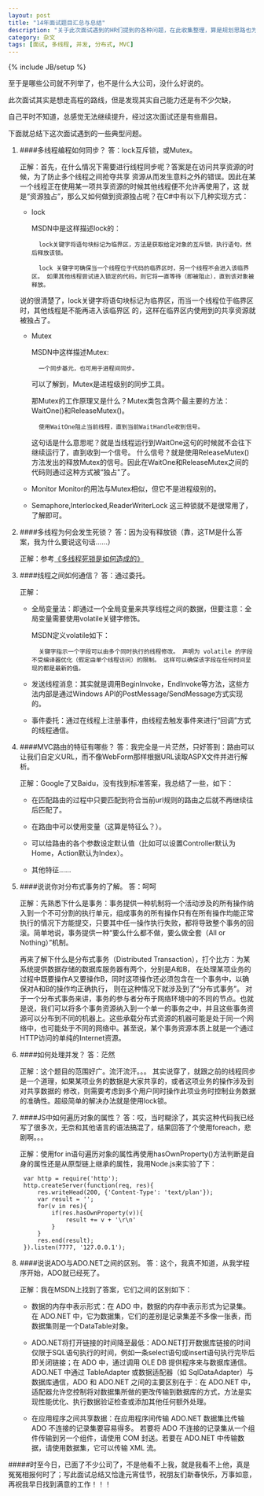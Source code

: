 ```yaml
---
layout: post
title: "14年面试题目汇总与总结"
description: "关于此次面试遇到的HR们提到的各种问题，在此收集整理，算是规划思路也为以后做个参考。"
category: 杂文
tags: [面试, 多线程, 并发, 分布式, MVC]
---
```

{% include JB/setup %}

至于是哪些公司就不列举了，也不是什么大公司，没什么好说的。

此次面试其实是想走高程的路线，但是发现其实自己能力还是有不少欠缺，

自己平时不知道，总感觉无法继续提升，经过这次面试还是有些眉目。

下面就总结下这次面试遇到的一些典型问题。


1. ####多线程编程如何同步？
	答：lock互斥锁，或Mutex。
	
	正解：首先，在什么情况下需要进行线程同步呢？答案是在访问共享资源的时候，为了防止多个线程之间抢夺共享
	资源从而发生意料之外的错误。因此在某一个线程正在使用某一项共享资源的时候其他线程便不允许再使用了，这
	就是“资源独占”，那么又如何做到资源独占呢？在C#中有以下几种实现方式：
	
	* lock

		MSDN中是这样描述lock的：
		
			lock关键字将语句块标记为临界区，方法是获取给定对象的互斥锁，执行语句，然后释放该锁。
			
			lock 关键字可确保当一个线程位于代码的临界区时，另一个线程不会进入该临界区。 如果其他线程尝试进入锁定的代码，则它将一直等待（即被阻止），直到该对象被释放。

	说的很清楚了，lock关键字将语句块标记为临界区，而当一个线程位于临界区时，其他线程是不能再进入该临界区
	的，这样在临界区内使用到的共享资源就被独占了。

	* Mutex

		MSDN中这样描述Mutex:
			
			一个同步基元，也可用于进程间同步。
		
		可以了解到，Mutex是进程级别的同步工具。

		那Mutex的工作原理又是什么？Mutex类包含两个最主要的方法：WaitOne()和ReleaseMutex()。

			使用WaitOne阻止当前线程，直到当前WaitHandle收到信号。

		这句话是什么意思呢？就是当线程运行到WaitOne这句的时候就不会往下继续运行了，直到收到一个信号。
		什么信号？就是使用ReleaseMutex()方法发出的释放Mutex的信号。因此在WaitOne和ReleaseMutex之间的
		代码则通过这种方式被“独占"了。

	* Monitor Monitor的用法与Mutex相似，但它不是进程级别的。

	* Semaphore,Interlocked,ReaderWriterLock 这三种锁就不是很常用了，了解即可。


2. ####多线程为何会发生死锁？
   答：因为没有释放锁（靠，这TM是什么答案，我为什么要说这句话……）

   正解：参考[《多线程死锁是如何造成的》](/编程/2014/02/12/duo-xian-cheng-si-suo-shi-ru-he-zao-cheng-de/ "多线程死锁是如何造成的")

3. ####线程之间如何通信？
   答：通过委托。

   正解：

	* 全局变量法：即通过一个全局变量来共享线程之间的数据，但要注意：全局变量需要使用volatile关键字修饰。

	   MSDN定义volatile如下： 

			关键字指示一个字段可以由多个同时执行的线程修改。 声明为 volatile 的字段不受编译器优化（假定由单个线程访问）的限制。 这样可以确保该字段在任何时间呈现的都是最新的值。

	* 发送线程消息：其实就是调用BeginInvoke，EndInvoke等方法，这些方法内部是通过Windows API的PostMessage/SendMessage方式实现的。

	* 事件委托：通过在线程上注册事件，由线程去触发事件来进行“回调”方式的线程通信。

4. ####MVC路由的特征有哪些？
	答：我完全是一片茫然，只好答到：路由可以让我们自定义URL，而不像WebForm那样根据URL读取ASPX文件并进行解析。

	正解：Google了又Baidu，没有找到标准答案，我总结了一些，如下：

	* 在匹配路由的过程中只要匹配到符合当前url规则的路由之后就不再继续往后匹配了。

	* 在路由中可以使用变量（这算是特征么？）。

	* 可以给路由的各个参数设定默认值（比如可以设置Controller默认为Home，Action默认为Index）。

	* 其他特征……

5. ####说说你对分布式事务的了解。
	答：呵呵

	正解：先熟悉下什么是事务：事务提供一种机制将一个活动涉及的所有操作纳入到一个不可分割的执行单元，组成事务的所有操作只有在所有操作均能正常执行的情况下方能提交，只要其中任一操作执行失败，都将导致整个事务的回滚。简单地说，事务提供一种“要么什么都不做，要么做全套（All or Nothing）”机制。

	再来了解下什么是分布式事务（Distributed Transaction），打个比方：为某系统提供数据存储的数据库服务器有两个，分别是A和B，
	在处理某项业务的过程中既要操作A又要操作B，同时这项操作还必须包含在一个事务中，以确保对A和B的操作均正确执行，
	则在这种情况下就涉及到了“分布式事务”。 对于一个分布式事务来讲，事务的参与者分布于网络环境中的不同的节点。也就是说，我们可以将多个事务资源纳入到一个单一的事务之中，并且这些事务资源可以分布到不同的机器上。这些承载分布式资源的机器可能是处于同一个网络中，也可能处于不同的网络中。甚至说，某个事务资源本质上就是一个通过HTTP访问的单纯的Internet资源。

6. ####如何处理并发？
	答：茫然

	正解：这个题目的范围好广。流汗流汗。。。 其实说穿了，就跟之前的线程同步是一个道理，如果某项业务的数据是大家共享的，或者这项业务的操作涉及到对共享数据的
	修改，则需要考虑到多个用户同时操作此项业务时控制业务数据的准确性。超级简单的解决办法就是使用lock锁。

7. ####JS中如何遍历对象的属性？
	答：哎，当时糊涂了，其实这种代码我已经写了很多次，无奈和其他语言的语法搞混了，结果回答了个使用foreach，悲剧啊。。。

	正解：使用for in语句遍历对象的属性再使用hasOwnProperty()方法判断是自身的属性还是从原型链上继承的属性，我用Node.js来实验了下：
	
		var http = require('http');
		http.createServer(function(req, res){
			res.writeHead(200, {'Content-Type': 'text/plan'});
			var result = '';
			for(v in res){
				if(res.hasOwnProperty(v)){
					result += v + '\r\n'
				}
			}
			res.end(result);
		}).listen(7777, '127.0.0.1');

8. ####说说ADO与ADO.NET之间的区别。
	答：这个，我真不知道，从我学程序开始，ADO就已经死了。

	正解：我在MSDN上找到了答案，它们之间的区别如下：
	
	* 数据的内存中表示形式：在 ADO 中，数据的内存中表示形式为记录集。
	  在 ADO.NET   中，它为数据集，它们的差别是记录集差不多像一张表，而数据集则是一个DataTable对象。
	
	* ADO.NET将打开链接的时间降至最低：ADO.NET打开数据库链接的时间仅限于SQL语句执行的时间，例如一条select语句或insert语句执行完毕后即关闭链接；在 ADO  中，通过调用 OLE DB 提供程序来与数据库通信。ADO.NET 中通过 TableAdapter 或数据适配器（如 SqlDataAdapter）与数据库通信，ADO 和 
	  ADO.NET  之间的主要区别在于：在 ADO.NET 中，
	  适配器允许您控制将对数据集所做的更改传输到数据库的方式，方法是实现性能优化、执行数据验证检查或添加其他任何额外处理。
	  
	* 在应用程序之间共享数据：在应用程序间传输 ADO.NET 数据集比传输 ADO 不连接的记录集要容易得多。
	  若要将 ADO   不连接的记录集从一个组件传输到另一个组件，请使用 COM 封送。若要在 ADO.NET 中传输数据，请使用数据集，它可以传输 XML 流。
	  
	  
#####时至今日，已面了不少公司了，不是他看不上我，就是我看不上他，真是冤冤相报何时了；写此面试总结又恰逢元宵佳节，祝朋友们新春快乐，万事如意，再祝我早日找到满意的工作！！！
